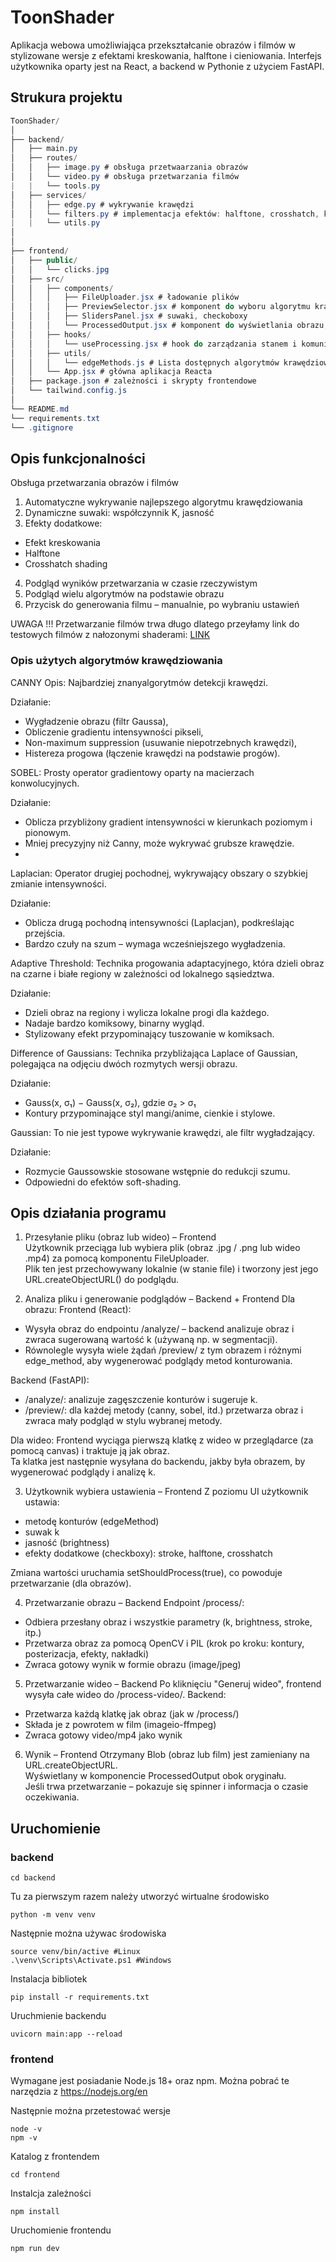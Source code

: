 # ToonShader
Aplikacja webowa umożliwiająca przekształcanie obrazów i filmów w stylizowane wersje z efektami kreskowania, halftone i cieniowania. Interfejs użytkownika oparty jest na React, a backend w Pythonie z użyciem FastAPI.
## Strukura projektu
```csharp
ToonShader/
│
├── backend/
│   ├── main.py
│   ├── routes/
│   │   ├── image.py # obsługa przetwaarzania obrazów 
│   │   └── video.py # obsługa przetwarzania filmów
|   |   └── tools.py
│   ├── services/
│   │   ├── edge.py # wykrywanie krawędzi
│   │   └── filters.py # implementacja efektów: halftone, crosshatch, kreskowanie
|   |   └── utils.py
│   
│
├── frontend/
│   ├── public/
│   │   └── clicks.jpg
│   ├── src/
│   │   ├── components/
│   │   │   ├── FileUploader.jsx # ładowanie plików
│   │   │   ├── PreviewSelector.jsx # komponent do wyboru algorytmu krawędzi na podstawie podglądów
│   │   │   ├── SlidersPanel.jsx # suwaki, checkoboxy
│   │   │   └── ProcessedOutput.jsx # komponent do wyświetlania obrazu, filmu
│   │   ├── hooks/
│   │   │   └── useProcessing.jsx # hook do zarządzania stanem i komunikacją z backendem
│   │   ├── utils/
│   │   │   └── edgeMethods.js # Lista dostępnych algorytmów krawędziowania
│   │   └── App.jsx # główna aplikacja Reacta
│   ├── package.json # zależności i skrypty frontendowe
│   └── tailwind.config.js
│
└── README.md
└── requirements.txt
└── .gitignore
```
## Opis funkcjonalności
Obsługa przetwarzania obrazów i filmów

1. Automatyczne wykrywanie najlepszego algorytmu krawędziowania
2. Dynamiczne suwaki: współczynnik K, jasność
3. Efekty dodatkowe:
  - Efekt kreskowania
  - Halftone 
  - Crosshatch shading
4. Podgląd wyników przetwarzania w czasie rzeczywistym
5. Podgląd wielu algorytmów na podstawie obrazu 
6. Przycisk do generowania filmu – manualnie, po wybraniu ustawień

UWAGA !!!
Przetwarzanie filmów trwa długo dlatego przeyłamy link do testowych filmów z nałozonymi shaderami: [LINK](https://drive.google.com/drive/folders/16re2vkY_t5D77moUd4ywdALqecKE4Xz9?usp=sharing)

### Opis użytych algorytmów krawędziowania
CANNY
Opis: Najbardziej znanyalgorytmów detekcji krawędzi.

Działanie:
- Wygładzenie obrazu (filtr Gaussa),
- Obliczenie gradientu intensywności pikseli,
- Non-maximum suppression (usuwanie niepotrzebnych krawędzi),
- Histereza progowa (łączenie krawędzi na podstawie progów).

SOBEL: Prosty operator gradientowy oparty na macierzach konwolucyjnych.

Działanie:
- Oblicza przybliżony gradient intensywności w kierunkach poziomym i pionowym.
- Mniej precyzyjny niż Canny, może wykrywać grubsze krawędzie.
- 
Laplacian: Operator drugiej pochodnej, wykrywający obszary o szybkiej zmianie intensywności.

Działanie:
- Oblicza drugą pochodną intensywności (Laplacjan), podkreślając przejścia.
- Bardzo czuły na szum – wymaga wcześniejszego wygładzenia.

Adaptive Threshold: Technika progowania adaptacyjnego, która dzieli obraz na czarne i białe regiony w zależności od lokalnego sąsiedztwa.

Działanie:
- Dzieli obraz na regiony i wylicza lokalne progi dla każdego.
- Nadaje bardzo komiksowy, binarny wygląd.
- Stylizowany efekt przypominający tuszowanie w komiksach.

Difference of Gaussians: Technika przybliżająca Laplace of Gaussian, polegająca na odjęciu dwóch rozmytych wersji obrazu.

Działanie:
- Gauss(x, σ₁) − Gauss(x, σ₂), gdzie σ₂ > σ₁
- Kontury przypominające styl mangi/anime, cienkie i stylowe.

Gaussian: To nie jest typowe wykrywanie krawędzi, ale filtr wygładzający.

Działanie:
- Rozmycie Gaussowskie stosowane wstępnie do redukcji szumu.
- Odpowiedni do efektów soft-shading.

## Opis działania programu
 1. Przesyłanie pliku (obraz lub wideo) – Frontend <br>
Użytkownik przeciąga lub wybiera plik (obraz .jpg / .png lub wideo .mp4) za pomocą komponentu FileUploader. <br>
Plik ten jest przechowywany lokalnie (w stanie file) i tworzony jest jego URL.createObjectURL() do podglądu. <br>

2. Analiza pliku i generowanie podglądów – Backend + Frontend 
Dla obrazu: 
Frontend (React): 
- Wysyła obraz do endpointu /analyze/ – backend analizuje obraz i zwraca sugerowaną wartość k (używaną np. w segmentacji). 
- Równolegle wysyła wiele żądań /preview/ z tym obrazem i różnymi edge_method, aby wygenerować podglądy metod konturowania. 

Backend (FastAPI): 
- /analyze/: analizuje zagęszczenie konturów i sugeruje k. 
- /preview/: dla każdej metody (canny, sobel, itd.) przetwarza obraz i zwraca mały podgląd w stylu wybranej metody. 

Dla wideo: 
Frontend wyciąga pierwszą klatkę z wideo w przeglądarce (za pomocą canvas) i traktuje ją jak obraz. <br>
Ta klatka jest następnie wysyłana do backendu, jakby była obrazem, by wygenerować podglądy i analizę k. <br>

3. Użytkownik wybiera ustawienia – Frontend 
Z poziomu UI użytkownik ustawia: 
- metodę konturów (edgeMethod) 
- suwak k 
- jasność (brightness) 
- efekty dodatkowe (checkboxy): stroke, halftone, crosshatch 

Zmiana wartości uruchamia setShouldProcess(true), co powoduje przetwarzanie (dla obrazów). 

4. Przetwarzanie obrazu – Backend 
Endpoint /process/: 
- Odbiera przesłany obraz i wszystkie parametry (k, brightness, stroke, itp.)
- Przetwarza obraz za pomocą OpenCV i PIL (krok po kroku: kontury, posterizacja, efekty, nakładki)
- Zwraca gotowy wynik w formie obrazu (image/jpeg)

5. Przetwarzanie wideo – Backend
Po kliknięciu "Generuj wideo", frontend wysyła całe wideo do /process-video/.
Backend:
- Przetwarza każdą klatkę jak obraz (jak w /process/)
- Składa je z powrotem w film (imageio-ffmpeg)
- Zwraca gotowy video/mp4 jako wynik

6. Wynik – Frontend
Otrzymany Blob (obraz lub film) jest zamieniany na URL.createObjectURL. <br>
Wyświetlany w komponencie ProcessedOutput obok oryginału. <br>
Jeśli trwa przetwarzanie – pokazuje się spinner i informacja o czasie oczekiwania.<br>

## Uruchomienie
  ### backend 
```
cd backend
```
Tu za pierwszym razem należy utworzyć wirtualne środowisko
```
python -m venv venv
```
Następnie można używac środowiska
```
source venv/bin/active #Linux
.\venv\Scripts\Activate.ps1 #Windows
```
Instalacja bibliotek
```
pip install -r requirements.txt
```
Uruchmienie backendu
```
uvicorn main:app --reload  
```

  ### frontend

Wymagane jest posiadanie Node.js 18+ oraz npm.
Można pobrać te narzędzia z https://nodejs.org/en

Następnie można przetestować wersje
```
node -v
npm -v
```
Katalog z frontendem
```
cd frontend
```
Instalcja zależności
```
npm install
```
Uruchomienie frontendu
```
npm run dev
```
